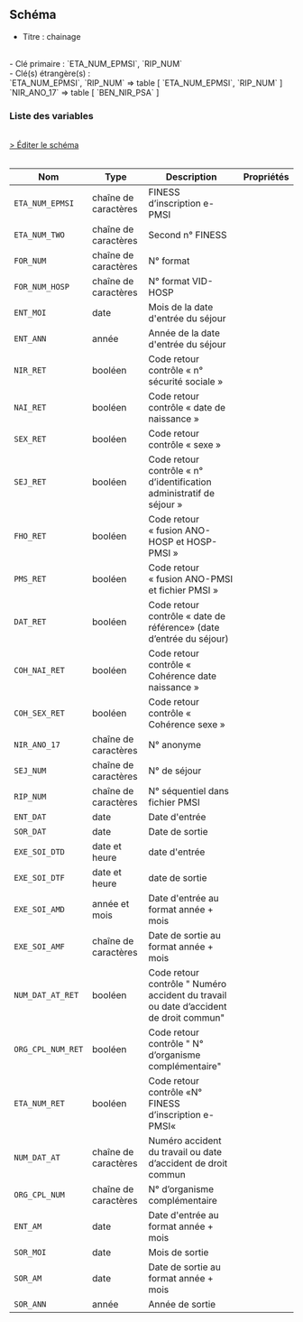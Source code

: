## Schéma

- Titre : chainage
<br />
- Clé primaire : `ETA_NUM_EPMSI`, `RIP_NUM`
<br />
- Clé(s) étrangère(s) : <br />
`ETA_NUM_EPMSI`, `RIP_NUM` => table <PreviewPage text="T_RIPaaFB" link="/tables/T_RIPaaFB" /> [ `ETA_NUM_EPMSI`, `RIP_NUM` ]<br />
`NIR_ANO_17` => table <PreviewPage text="IR_BEN_R" link="/tables/IR_BEN_R" /> [ `BEN_NIR_PSA` ]<br />

### Liste des variables
<br />
<div>
    <a href="https://gitlab.com/healthdatahub/schema-snds/edit/master/schemas/PMSI/PMSI%20RIM-P/T_RIPaaC.json"  
    arget="_blank" rel="noopener noreferrer">> Éditer le schéma</a>
    <OutboundLink />
</div>
<br />

Nom|Type|Description|Propriétés
-|-|-|-
`ETA_NUM_EPMSI`|chaîne de caractères|FINESS d’inscription e-PMSI||
`ETA_NUM_TWO`|chaîne de caractères|Second n° FINESS||
`FOR_NUM`|chaîne de caractères|N° format||
`FOR_NUM_HOSP`|chaîne de caractères|N° format VID-HOSP||
`ENT_MOI`|date|Mois de la date d&#x27;entrée du séjour||
`ENT_ANN`|année|Année de la date d&#x27;entrée du séjour||
`NIR_RET`|booléen|Code retour contrôle « n° sécurité sociale »||
`NAI_RET`|booléen|Code retour contrôle « date de  naissance »||
`SEX_RET`|booléen|Code retour contrôle « sexe »||
`SEJ_RET`|booléen|Code retour contrôle « n° d’identification administratif de séjour »||
`FHO_RET`|booléen|Code retour « fusion ANO-HOSP et HOSP-PMSI »||
`PMS_RET`|booléen|Code retour « fusion ANO-PMSI et fichier PMSI »||
`DAT_RET`|booléen|Code retour contrôle « date de référence» (date d’entrée du séjour)||
`COH_NAI_RET`|booléen|Code retour contrôle « Cohérence date naissance »||
`COH_SEX_RET`|booléen|Code retour contrôle « Cohérence sexe »||
`NIR_ANO_17`|chaîne de caractères|N° anonyme||
`SEJ_NUM`|chaîne de caractères|N° de séjour||
`RIP_NUM`|chaîne de caractères|N° séquentiel dans fichier PMSI||
`ENT_DAT`|date|Date d&#x27;entrée||
`SOR_DAT`|date|Date de sortie||
`EXE_SOI_DTD`|date et heure|date d&#x27;entrée||
`EXE_SOI_DTF`|date et heure|date de sortie||
`EXE_SOI_AMD`|année et mois|Date d&#x27;entrée au format année + mois||
`EXE_SOI_AMF`|chaîne de caractères|Date de sortie au format année + mois||
`NUM_DAT_AT_RET`|booléen|Code retour contrôle &quot; Numéro accident du travail ou date d’accident de droit commun&quot;||
`ORG_CPL_NUM_RET`|booléen|Code retour contrôle &quot; N° d’organisme complémentaire&quot;||
`ETA_NUM_RET`|booléen|Code retour contrôle «N° FINESS d’inscription e-PMSI«||
`NUM_DAT_AT`|chaîne de caractères|Numéro accident du travail ou date d’accident de droit commun||
`ORG_CPL_NUM`|chaîne de caractères|N° d’organisme complémentaire||
`ENT_AM`|date|Date d&#x27;entrée au format année + mois||
`SOR_MOI`|date|Mois de sortie||
`SOR_AM`|date|Date de sortie au format année + mois||
`SOR_ANN`|année|Année de sortie||

